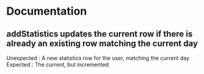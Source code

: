 

# Documentation

## addStatistics updates the current row if there is already an existing row matching the current day
Unexpected : A new statistics row for the user, matching the current day
Expected : The current, but incremented